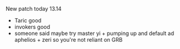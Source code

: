 New patch today 13.14

- Taric good
- invokers good
- someone said maybe try master yi + pumping up and default ad aphelios + zeri so you're not reliant on GRB
